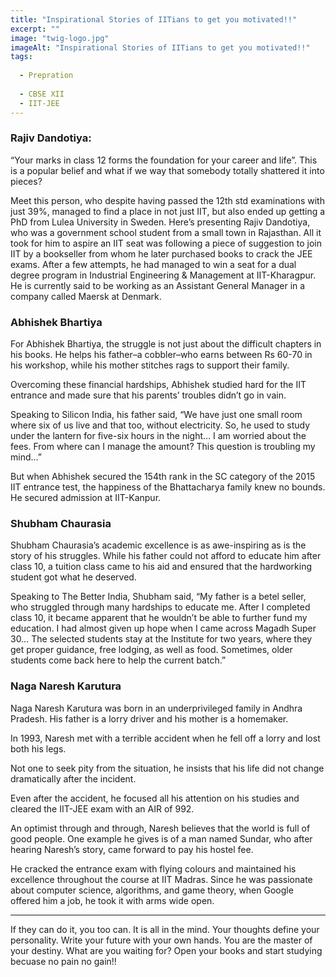 ```yaml
---
title: "Inspirational Stories of IITians to get you motivated!!"
excerpt: ""
image: "twig-logo.jpg"
imageAlt: "Inspirational Stories of IITians to get you motivated!!"
tags:
  
  - Prepration
  
  - CBSE XII
  - IIT-JEE
---
```





### Rajiv Dandotiya:

“Your marks in class 12 forms the foundation for your career and life”. This is a popular belief and what if we way that somebody totally shattered it into pieces?

Meet this person, who despite having passed the 12th std examinations with just 39%, managed to find a place in not just IIT, but also ended up getting a PhD from Lulea University in Sweden. Here’s presenting Rajiv Dandotiya, who was a government school student from a small town in Rajasthan. All it took for him to aspire an IIT seat was following a piece of suggestion to join IIT by a bookseller from whom he later purchased books to crack the JEE exams. After a few attempts, he had managed to win a seat for a dual degree program in Industrial Engineering & Management at IIT-Kharagpur. He is currently said to be working as an Assistant General Manager in a company called Maersk at Denmark.

### Abhishek Bhartiya

For Abhishek Bhartiya, the struggle is not just about the difficult chapters in his books. He helps his father–a cobbler–who earns between Rs 60-70 in his workshop, while his mother stitches rags to support their family.

Overcoming these financial hardships, Abhishek studied hard for the IIT entrance and made sure that his parents’ troubles didn’t go in vain.

Speaking to Silicon India, his father said, “We have just one small room where six of us live and that too, without electricity. So, he used to study under the lantern for five-six hours in the night… I am worried about the fees. From where can I manage the amount? This question is troubling my mind…”

But when Abhishek secured the 154th rank in the SC category of the 2015 IIT entrance test, the happiness of the Bhattacharya family knew no bounds. He secured admission at IIT-Kanpur.

### Shubham Chaurasia

Shubham Chaurasia’s academic excellence is as awe-inspiring as is the story of his struggles. While his father could not afford to educate him after class 10, a tuition class came to his aid and ensured that the hardworking student got what he deserved.

Speaking to The Better India, Shubham said, “My father is a betel seller, who struggled through many hardships to educate me. After I completed class 10, it became apparent that he wouldn’t be able to further fund my education. I had almost given up hope when I came across Magadh Super 30… The selected students stay at the Institute for two years, where they get proper guidance, free lodging, as well as food. Sometimes, older students come back here to help the current batch.”

### Naga Naresh Karutura

Naga Naresh Karutura was born in an underprivileged family in Andhra Pradesh. His father is a lorry driver and his mother is a homemaker.

In 1993, Naresh met with a terrible accident when he fell off a lorry and lost both his legs.

Not one to seek pity from the situation, he insists that his life did not change dramatically after the incident.

Even after the accident, he focused all his attention on his studies and cleared the IIT-JEE exam with an AIR of 992.

An optimist through and through, Naresh believes that the world is full of good people. One example he gives is of a man named Sundar, who after hearing Naresh’s story, came forward to pay his hostel fee.

He cracked the entrance exam with flying colours and maintained his excellence throughout the course at IIT Madras. Since he was passionate about computer science, algorithms, and game theory, when Google offered him a job, he took it with arms wide open.

----

If they can do it, you too can. It is all in the mind. Your thoughts define your personality. Write your future with your own hands. You are the master of your destiny. What are you waiting for? Open your books and start studying becuase no pain no gain!!
